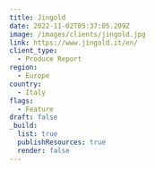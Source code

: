 ```yaml
---
title: Jingold
date: 2022-11-02T05:37:05.209Z
image: /images/clients/jingold.jpg
link: https://www.jingold.it/en/
client_type:
  - Produce Report
region:
  - Europe
country:
  - Italy
flags:
  - Feature
draft: false
_build:
  list: true
  publishResources: true
  render: false
---
```

